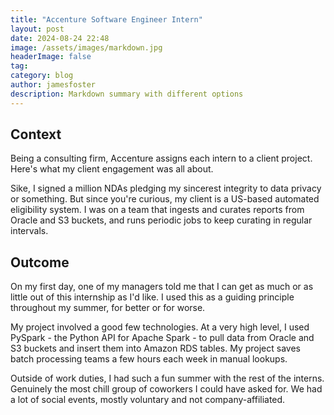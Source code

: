 ```yaml
---
title: "Accenture Software Engineer Intern"
layout: post
date: 2024-08-24 22:48
image: /assets/images/markdown.jpg
headerImage: false
tag:
category: blog
author: jamesfoster
description: Markdown summary with different options
---
```


## Context

Being a consulting firm, Accenture assigns each intern to a client project. Here's what my client engagement was all about.

Sike, I signed a million NDAs pledging my sincerest integrity to data privacy or something. But since you're curious, my client is a US-based automated eligibility system. I was on a team that ingests and curates reports from Oracle and S3 buckets, and runs periodic jobs to keep curating in regular intervals.

## Outcome

On my first day, one of my managers told me that I can get as much or as little out of this internship as I'd like. I used this as a guiding principle throughout my summer, for better or for worse.

My project involved a good few technologies. At a very high level, I used PySpark - the Python API for Apache Spark - to pull data from Oracle and S3 buckets and insert them into Amazon RDS tables. My project saves batch processing teams a few hours each week in manual lookups.

Outside of work duties, I had such a fun summer with the rest of the interns. Genuinely the most chill group of coworkers I could have asked for. We had a lot of social events, mostly voluntary and not company-affiliated.